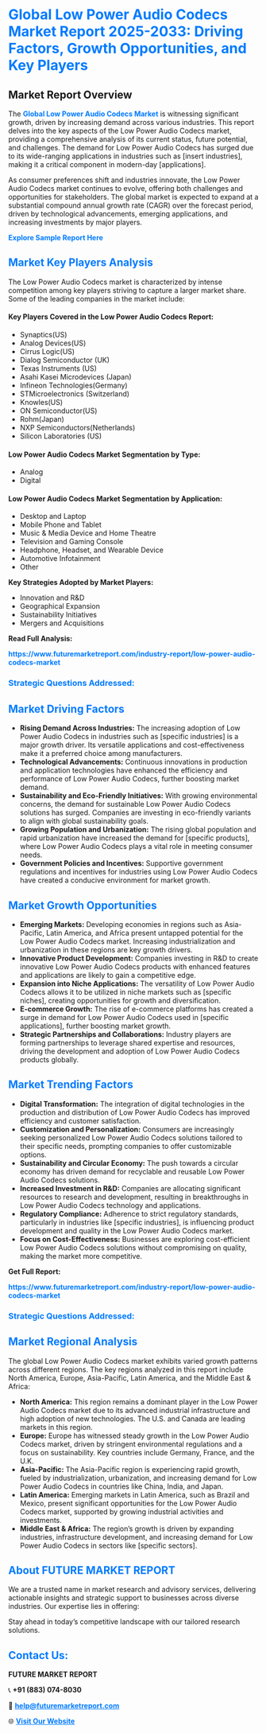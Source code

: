 <h1 style="color: #007BFF;">Global Low Power Audio Codecs Market Report 2025-2033: Driving Factors, Growth Opportunities, and Key Players</h1>

<section id="overview">
<h2>Market Report Overview</h2>
<p>The <a href="https://www.futuremarketreport.com/industry-report/low-power-audio-codecs-market" style="color: #007BFF; text-decoration: none;"><strong>Global Low Power Audio Codecs Market</strong></a> is witnessing significant growth, driven by increasing demand across various industries. This report delves into the key aspects of the Low Power Audio Codecs market, providing a comprehensive analysis of its current status, future potential, and challenges. The demand for Low Power Audio Codecs has surged due to its wide-ranging applications in industries such as [insert industries], making it a critical component in modern-day [applications].</p>
<p>As consumer preferences shift and industries innovate, the Low Power Audio Codecs market continues to evolve, offering both challenges and opportunities for stakeholders. The global market is expected to expand at a substantial compound annual growth rate (CAGR) over the forecast period, driven by technological advancements, emerging applications, and increasing investments by major players.</p>
</section>

<section id="overview">
<p><a href="https://www.futuremarketreport.com/request-sample/reportId=76074" style="color: #007BFF; text-decoration: none;"><strong>Explore Sample Report Here</strong></a></p>
</section>

<section id="key-players">
<h2 style="color: #007BFF;">Market Key Players Analysis</h2>
<p>The Low Power Audio Codecs market is characterized by intense competition among key players striving to capture a larger market share. Some of the leading companies in the market include:</p>
<h4>Key Players Covered in the Low Power Audio Codecs Report:</h4>
<ul><li>Synaptics(US)</li><li>Analog Devices(US)</li><li>Cirrus Logic(US)</li><li>Dialog Semiconductor (UK)</li><li>Texas Instruments (US)</li><li>Asahi Kasei Microdevices (Japan)</li><li>Infineon Technologies(Germany)</li><li>STMicroelectronics (Switzerland)</li><li>Knowles(US)</li><li>ON Semiconductor(US)</li><li>Rohm(Japan)</li><li>NXP Semiconductors(Netherlands)</li><li>Silicon Laboratories (US)</li></ul>
<h4>Low Power Audio Codecs Market Segmentation by Type:</h4>
<ul><li>Analog</li><li>Digital</li></ul>

<h4>Low Power Audio Codecs Market Segmentation by Application:</h4>
<ul><li>Desktop and Laptop</li><li>Mobile Phone and Tablet</li><li>Music &amp; Media Device and Home Theatre</li><li>Television and Gaming Console</li><li>Headphone, Headset, and Wearable Device</li><li>Automotive Infotainment</li><li>Other</li></ul>
<p><strong>Key Strategies Adopted by Market Players:</strong></p>
<ul>
<li>Innovation and R&D</li>
<li>Geographical Expansion</li>
<li>Sustainability Initiatives</li>
<li>Mergers and Acquisitions</li>
</ul>
</section>

<section>
<p><strong>Read Full Analysis: </strong></p><a href="https://www.futuremarketreport.com/industry-report/low-power-audio-codecs-market" style="color: #007BFF; text-decoration: none;"><strong>https://www.futuremarketreport.com/industry-report/low-power-audio-codecs-market</strong></a>
<h3 style="color: #007BFF;">Strategic Questions Addressed:</h3>
</section>

<section id="driving-factors">
<h2 style="color: #007BFF;">Market Driving Factors</h2>
<ul>
<li><strong>Rising Demand Across Industries:</strong> The increasing adoption of Low Power Audio Codecs in industries such as [specific industries] is a major growth driver. Its versatile applications and cost-effectiveness make it a preferred choice among manufacturers.</li>
<li><strong>Technological Advancements:</strong> Continuous innovations in production and application technologies have enhanced the efficiency and performance of Low Power Audio Codecs, further boosting market demand.</li>
<li><strong>Sustainability and Eco-Friendly Initiatives:</strong> With growing environmental concerns, the demand for sustainable Low Power Audio Codecs solutions has surged. Companies are investing in eco-friendly variants to align with global sustainability goals.</li>
<li><strong>Growing Population and Urbanization:</strong> The rising global population and rapid urbanization have increased the demand for [specific products], where Low Power Audio Codecs plays a vital role in meeting consumer needs.</li>
<li><strong>Government Policies and Incentives:</strong> Supportive government regulations and incentives for industries using Low Power Audio Codecs have created a conducive environment for market growth.</li>
</ul>
</section>

<section id="growth-opportunities">
<h2 style="color: #007BFF;">Market Growth Opportunities</h2>
<ul>
<li><strong>Emerging Markets:</strong> Developing economies in regions such as Asia-Pacific, Latin America, and Africa present untapped potential for the Low Power Audio Codecs market. Increasing industrialization and urbanization in these regions are key growth drivers.</li>
<li><strong>Innovative Product Development:</strong> Companies investing in R&D to create innovative Low Power Audio Codecs products with enhanced features and applications are likely to gain a competitive edge.</li>
<li><strong>Expansion into Niche Applications:</strong> The versatility of Low Power Audio Codecs allows it to be utilized in niche markets such as [specific niches], creating opportunities for growth and diversification.</li>
<li><strong>E-commerce Growth:</strong> The rise of e-commerce platforms has created a surge in demand for Low Power Audio Codecs used in [specific applications], further boosting market growth.</li>
<li><strong>Strategic Partnerships and Collaborations:</strong> Industry players are forming partnerships to leverage shared expertise and resources, driving the development and adoption of Low Power Audio Codecs products globally.</li>
</ul>
</section>

<section id="trending-factors">
<h2 style="color: #007BFF;">Market Trending Factors</h2>
<ul>
<li><strong>Digital Transformation:</strong> The integration of digital technologies in the production and distribution of Low Power Audio Codecs has improved efficiency and customer satisfaction.</li>
<li><strong>Customization and Personalization:</strong> Consumers are increasingly seeking personalized Low Power Audio Codecs solutions tailored to their specific needs, prompting companies to offer customizable options.</li>
<li><strong>Sustainability and Circular Economy:</strong> The push towards a circular economy has driven demand for recyclable and reusable Low Power Audio Codecs solutions.</li>
<li><strong>Increased Investment in R&D:</strong> Companies are allocating significant resources to research and development, resulting in breakthroughs in Low Power Audio Codecs technology and applications.</li>
<li><strong>Regulatory Compliance:</strong> Adherence to strict regulatory standards, particularly in industries like [specific industries], is influencing product development and quality in the Low Power Audio Codecs market.</li>
<li><strong>Focus on Cost-Effectiveness:</strong> Businesses are exploring cost-efficient Low Power Audio Codecs solutions without compromising on quality, making the market more competitive.</li>
</ul>
</section>

<section>
<p><strong>Get Full Report: </strong></p><a href="https://www.futuremarketreport.com/industry-report/low-power-audio-codecs-market" style="color: #007BFF; text-decoration: none;"><strong>https://www.futuremarketreport.com/industry-report/low-power-audio-codecs-market</strong></a>
<h3 style="color: #007BFF;">Strategic Questions Addressed:</h3>
</section>


<section id="regional-analysis">
<h2 style="color: #007BFF;">Market Regional Analysis</h2>
<p>The global Low Power Audio Codecs market exhibits varied growth patterns across different regions. The key regions analyzed in this report include North America, Europe, Asia-Pacific, Latin America, and the Middle East & Africa:</p>
<ul>
<li><strong>North America:</strong> This region remains a dominant player in the Low Power Audio Codecs market due to its advanced industrial infrastructure and high adoption of new technologies. The U.S. and Canada are leading markets in this region.</li>
<li><strong>Europe:</strong> Europe has witnessed steady growth in the Low Power Audio Codecs market, driven by stringent environmental regulations and a focus on sustainability. Key countries include Germany, France, and the U.K.</li>
<li><strong>Asia-Pacific:</strong> The Asia-Pacific region is experiencing rapid growth, fueled by industrialization, urbanization, and increasing demand for Low Power Audio Codecs in countries like China, India, and Japan.</li>
<li><strong>Latin America:</strong> Emerging markets in Latin America, such as Brazil and Mexico, present significant opportunities for the Low Power Audio Codecs market, supported by growing industrial activities and investments.</li>
<li><strong>Middle East & Africa:</strong> The region’s growth is driven by expanding industries, infrastructure development, and increasing demand for Low Power Audio Codecs in sectors like [specific sectors].</li>
</ul>
</section>

<footer>
<h2 style="color: #007BFF;">About FUTURE MARKET REPORT</h2>
<p>We are a trusted name in market research and advisory services, delivering actionable insights and strategic support to businesses across diverse industries. Our expertise lies in offering:</p>

<p>Stay ahead in today’s competitive landscape with our tailored research solutions.</p>

<h2 style="color: #007BFF;">Contact Us:</h2>
<p><strong>FUTURE MARKET REPORT</strong></p>
<p>📞 <strong>+91 (883) 074-8030</strong></p>
<p>📧 <strong><a href="mailto:help@futuremarketreport.com" style="color: #007BFF;">help@futuremarketreport.com</a></strong></p>
<p>🌐 <strong><a href="https://www.futuremarketreport.com/" style="color: #007BFF;">Visit Our Website</a></strong></p>
</footer>